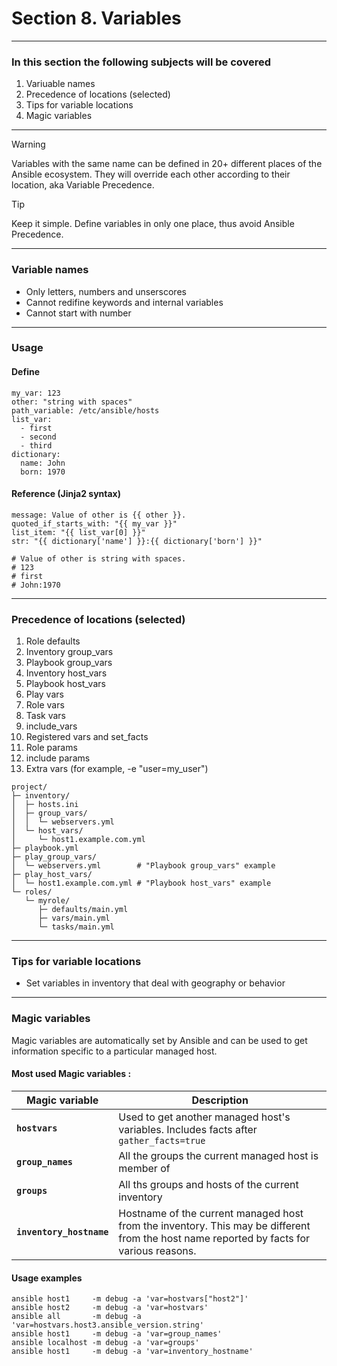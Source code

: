 # Section 8. Variables

---
### In this section the following subjects will be covered

1. Variuable names
1. Precedence of locations (selected)
1. Tips for variable locations
1. Magic variables

---
> [!WARNING]
> Variables with the same name can be defined in 20+ different places of the Ansible ecosystem. They will override each other according to their location, aka Variable Precedence.

> [!TIP]
> Keep it simple. Define variables in only one place, thus avoid Ansible Precedence.

---
### Variable names

+ Only letters, numbers and unserscores
+ Cannot redifine keywords and internal variables
+ Cannot start with number

---
### Usage

#### Define

```
my_var: 123
other: "string with spaces"
path_variable: /etc/ansible/hosts
list_var:
  - first
  - second
  - third
dictionary:
  name: John
  born: 1970
```

#### Reference (Jinja2 syntax)

```
message: Value of other is {{ other }}.
quoted_if_starts_with: "{{ my_var }}"
list_item: "{{ list_var[0] }}"
str: "{{ dictionary['name'] }}:{{ dictionary['born'] }}"

# Value of other is string with spaces.
# 123
# first
# John:1970
```

---
### Precedence of locations (selected)

1. Role defaults
1. Inventory group_vars
1. Playbook group_vars
1. Inventory host_vars
1. Playbook host_vars
1. Play vars
1. Role vars
1. Task vars
1. include_vars
1. Registered vars and set_facts
1. Role params
1. include params
1. Extra vars (for example, -e "user=my_user")

```
project/
├─ inventory/
│  ├─ hosts.ini
│  ├─ group_vars/
│  │  └─ webservers.yml
│  └─ host_vars/
│     └─ host1.example.com.yml
├─ playbook.yml
├─ play_group_vars/
│  └─ webservers.yml        # "Playbook group_vars" example
├─ play_host_vars/
│  └─ host1.example.com.yml # "Playbook host_vars" example
└─ roles/
   └─ myrole/
      ├─ defaults/main.yml
      ├─ vars/main.yml
      └─ tasks/main.yml
```


---
### Tips for variable locations

- Set variables in inventory that deal with geography or behavior

---
### Magic variables

Magic variables are automatically set by Ansible and can be used to get information specific to a particular managed host.

#### Most used Magic variables :

| Magic variable | Description |
|----------------|-------------|
| **`hostvars`** | Used to get another managed host's variables. Includes facts after `gather_facts=true` |
| **`group_names`** | All the groups the current managed host is member of |
| **`groups`** | All ths groups and hosts of the current inventory |
| **`inventory_hostname`** | Hostname of the current managed host from the inventory. This may be different from the host name reported by facts for various reasons. |

#### Usage examples

```
ansible host1     -m debug -a 'var=hostvars["host2"]'
ansible host2     -m debug -a 'var=hostvars'
ansible all       -m debug -a 'var=hostvars.host3.ansible_version.string'
ansible host1     -m debug -a 'var=group_names'
ansible localhost -m debug -a 'var=groups'
ansible host1     -m debug -a 'var=inventory_hostname'
```


